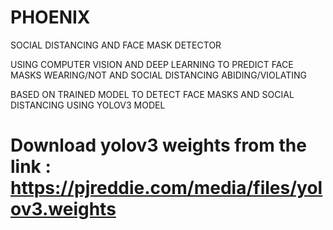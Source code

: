 # PHOENIX

SOCIAL DISTANCING AND FACE MASK DETECTOR

USING COMPUTER VISION AND DEEP LEARNING TO PREDICT FACE MASKS WEARING/NOT AND SOCIAL DISTANCING ABIDING/VIOLATING

BASED ON TRAINED MODEL TO DETECT FACE MASKS AND SOCIAL DISTANCING USING YOLOV3 MODEL

# Download yolov3 weights from the link : https://pjreddie.com/media/files/yolov3.weights


 

